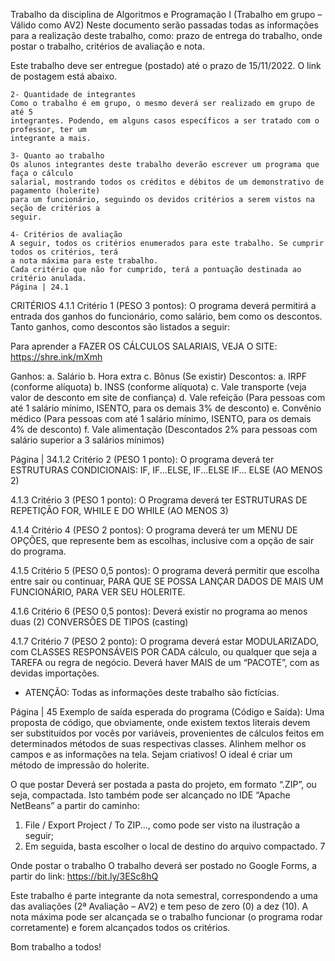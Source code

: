 Trabalho da disciplina de
Algoritmos e Programação I
(Trabalho em grupo – Válido como AV2)
Neste documento serão passadas todas as informações para a realização deste trabalho,
como: prazo de entrega do trabalho, onde postar o trabalho, critérios de avaliação e nota.

Este trabalho deve ser entregue (postado) até o prazo de 15/11/2022.
O link de postagem está abaixo.

    2- Quantidade de integrantes
    Como o trabalho é em grupo, o mesmo deverá ser realizado em grupo de até 5
    integrantes. Podendo, em alguns casos específicos a ser tratado com o professor, ter um
    integrante a mais.

    3- Quanto ao trabalho
    Os alunos integrantes deste trabalho deverão escrever um programa que faça o cálculo
    salarial, mostrando todos os créditos e débitos de um demonstrativo de pagamento (holerite)
    para um funcionário, seguindo os devidos critérios a serem vistos na seção de critérios a
    seguir.

    4- Critérios de avaliação
    A seguir, todos os critérios enumerados para este trabalho. Se cumprir todos os critérios, terá
    a nota máxima para este trabalho.
    Cada critério que não for cumprido, terá a pontuação destinada ao critério anulada.
    Página | 24.1
    
CRITÉRIOS
4.1.1 Critério 1 (PESO 3 pontos):
O programa deverá permitirá a entrada dos ganhos do funcionário, como salário, bem como
os descontos. Tanto ganhos, como descontos são listados a seguir:



Para aprender a FAZER OS CÁLCULOS SALARIAIS, VEJA O SITE:
https://shre.ink/mXmh

Ganhos:
    a. Salário
    b. Hora extra
    c. Bônus (Se existir)
Descontos:
    a. IRPF (conforme alíquota)
    b. INSS (conforme alíquota)
    c. Vale transporte (veja valor de desconto em site de confiança)
    d. Vale refeição (Para pessoas com até 1 salário mínimo, ISENTO, para os demais 3% de
    desconto)
    e. Convênio médico (Para pessoas com até 1 salário mínimo, ISENTO, para os demais 4%
    de desconto)
    f. Vale alimentação (Descontados 2% para pessoas com salário superior a 3 salários
    mínimos)


Página | 34.1.2 Critério 2 (PESO 1 ponto):
O programa deverá ter ESTRUTURAS CONDICIONAIS: IF, IF...ELSE, IF...ELSE IF... ELSE (AO
MENOS 2)


4.1.3 Critério 3 (PESO 1 ponto):
O Programa deverá ter ESTRUTURAS DE REPETIÇÃO FOR, WHILE E DO WHILE (AO MENOS 3)


4.1.4 Critério 4 (PESO 2 pontos):
O programa deverá ter um MENU DE OPÇÕES, que represente bem as escolhas, inclusive com
a opção de sair do programa.


4.1.5 Critério 5 (PESO 0,5 pontos):
O programa deverá permitir que escolha entre sair ou continuar, PARA QUE SE POSSA LANÇAR
DADOS DE MAIS UM FUNCIONÁRIO, PARA VER SEU HOLERITE.


4.1.6 Critério 6 (PESO 0,5 pontos):
Deverá existir no programa ao menos duas (2) CONVERSÕES DE TIPOS (casting)


4.1.7 Critério 7 (PESO 2 ponto):
O programa deverá estar MODULARIZADO, com CLASSES RESPONSÁVEIS POR CADA cálculo,
ou qualquer que seja a TAREFA ou regra de negócio. Deverá haver MAIS de um “PACOTE”,
com as devidas importações.


* ATENÇÃO: Todas as informações deste trabalho são fictícias.


Página | 45
Exemplo de saída esperada do programa (Código e Saída):
Uma proposta de código, que obviamente, onde existem textos literais devem ser substituídos
por vocês por variáveis, provenientes de cálculos feitos em determinados métodos de suas
respectivas classes. Alinhem melhor os campos e as informações na tela. Sejam criativos!
O ideal é criar um método de impressão do holerite.



O que postar
Deverá ser postada a pasta do projeto, em formato “.ZIP”, ou seja, compactada. Isto também
pode ser alcançado no IDE “Apache NetBeans” a partir do caminho:
1. File / Export Project / To ZIP..., como pode ser visto na ilustração a seguir;
2. Em seguida, basta escolher o local de destino do arquivo compactado.
7


Onde postar o trabalho
O trabalho deverá ser postado no Google Forms, a partir do link:
https://bit.ly/3ESc8hQ


Este trabalho é parte integrante da nota semestral, correspondendo a uma das avaliações (2ª
Avaliação – AV2) e tem peso de zero (0) a dez (10).
A nota máxima pode ser alcançada se o trabalho funcionar (o programa rodar corretamente)
e forem alcançados todos os critérios.


Bom trabalho a todos!

